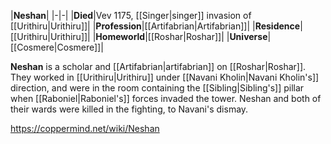 |**Neshan**|
|-|-|
|**Died**|Vev 1175, [[Singer\|singer]] invasion of [[Urithiru\|Urithiru]]|
|**Profession**|[[Artifabrian\|Artifabrian]]|
|**Residence**|[[Urithiru\|Urithiru]]|
|**Homeworld**|[[Roshar\|Roshar]]|
|**Universe**|[[Cosmere\|Cosmere]]|

**Neshan** is a scholar and [[Artifabrian\|artifabrian]] on [[Roshar\|Roshar]].
They worked in [[Urithiru\|Urithiru]] under [[Navani Kholin\|Navani Kholin's]] direction, and were in the room containing the [[Sibling\|Sibling's]] pillar when [[Raboniel\|Raboniel's]] forces invaded the tower. Neshan and both of their wards were killed in the fighting, to Navani's dismay.



https://coppermind.net/wiki/Neshan